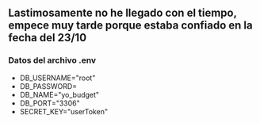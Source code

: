 ## Lastimosamente no he llegado con el tiempo, empece muy tarde porque estaba confiado en la fecha del 23/10

### Datos del archivo .env

- DB_USERNAME="root"
- DB_PASSWORD=
- DB_NAME="yo_budget"
- DB_PORT="3306"
- SECRET_KEY="userToken"
